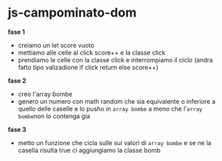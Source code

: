 # js-campominato-dom

**fase 1**

- creiamo un let score vuoto
- mettiamo alle celle al click score++ e la classe click
- prendiamo le celle con la classe click e interrompiamo il ciclo (andra fatto tipo valizadione if click return else score++)

**fase 2**

- creo l'array bombe
- genero un numero con math random che sia equivalente o inferiore a quello delle caselle e lo pusho in `array bombe` a meno che l'`array bombe`non lo contenga gia

**fase 3**

- metto un funzione che cicla sulle sui valori di `array bombe` e se ne la casella risulta true ci aggiungiamo la classe bomb
